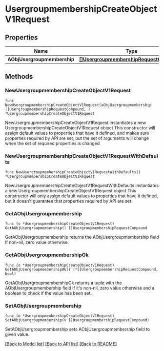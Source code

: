 # UsergroupmembershipCreateObjectV1Request

## Properties

Name | Type | Description | Notes
------------ | ------------- | ------------- | -------------
**AObjUsergroupmembership** | [**[]UsergroupmembershipRequestCompound**](UsergroupmembershipRequestCompound.md) |  | 

## Methods

### NewUsergroupmembershipCreateObjectV1Request

`func NewUsergroupmembershipCreateObjectV1Request(aObjUsergroupmembership []UsergroupmembershipRequestCompound, ) *UsergroupmembershipCreateObjectV1Request`

NewUsergroupmembershipCreateObjectV1Request instantiates a new UsergroupmembershipCreateObjectV1Request object
This constructor will assign default values to properties that have it defined,
and makes sure properties required by API are set, but the set of arguments
will change when the set of required properties is changed

### NewUsergroupmembershipCreateObjectV1RequestWithDefaults

`func NewUsergroupmembershipCreateObjectV1RequestWithDefaults() *UsergroupmembershipCreateObjectV1Request`

NewUsergroupmembershipCreateObjectV1RequestWithDefaults instantiates a new UsergroupmembershipCreateObjectV1Request object
This constructor will only assign default values to properties that have it defined,
but it doesn't guarantee that properties required by API are set

### GetAObjUsergroupmembership

`func (o *UsergroupmembershipCreateObjectV1Request) GetAObjUsergroupmembership() []UsergroupmembershipRequestCompound`

GetAObjUsergroupmembership returns the AObjUsergroupmembership field if non-nil, zero value otherwise.

### GetAObjUsergroupmembershipOk

`func (o *UsergroupmembershipCreateObjectV1Request) GetAObjUsergroupmembershipOk() (*[]UsergroupmembershipRequestCompound, bool)`

GetAObjUsergroupmembershipOk returns a tuple with the AObjUsergroupmembership field if it's non-nil, zero value otherwise
and a boolean to check if the value has been set.

### SetAObjUsergroupmembership

`func (o *UsergroupmembershipCreateObjectV1Request) SetAObjUsergroupmembership(v []UsergroupmembershipRequestCompound)`

SetAObjUsergroupmembership sets AObjUsergroupmembership field to given value.



[[Back to Model list]](../README.md#documentation-for-models) [[Back to API list]](../README.md#documentation-for-api-endpoints) [[Back to README]](../README.md)


